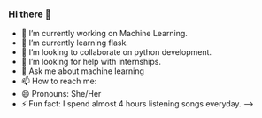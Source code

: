 ### Hi there 👋

- 🔭 I’m currently working on Machine Learning.
- 🌱 I’m currently learning flask.
- 👯 I’m looking to collaborate on python development.
- 🤔 I’m looking for help with internships.
- 💬 Ask me about machine learning
- 📫 How to reach me: 
- 😄 Pronouns: She/Her
- ⚡ Fun fact:  I spend almost 4 hours listening songs everyday.
-->
